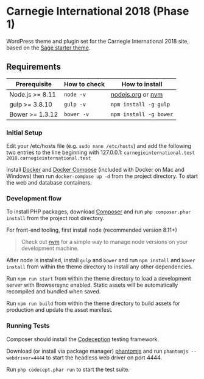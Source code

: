 # Carnegie International 2018 (Phase 1)

WordPress theme and plugin set for the Carnegie International 2018 site, based on the [Sage starter theme](http://roots.io/sage).

## Requirements

| Prerequisite    | How to check | How to install
| --------------- | ------------ | ------------- |
| Node.js >= 8.11 | `node -v`    | [nodejs.org](http://nodejs.org/) or [nvm](https://github.com/creationix/nvm) |
| gulp >= 3.8.10  | `gulp -v`    | `npm install -g gulp` |
| Bower >= 1.3.12 | `bower -v`   | `npm install -g bower` |

### Initial Setup

Edit your /etc/hosts file (e.g. `sudo nano /etc/hosts`) and add the following two entries to the line beginning with 127.0.0.1:
`carnegieinternational.test 2018.carnegieinternational.test`

Install [Docker](https://docs.docker.com/install/) and [Docker Compose](https://docs.docker.com/compose/install/) (included with Docker on Mac and Windows) then run `docker-compose up -d` from the project directory. To start the web and database containers.

### Development flow

To install PHP packages, download [Composer](https://getcomposer.org/download/) and run `php composer.phar install` from the project root directory.

For front-end tooling, first install node (recommended version 8.11+)

 > Check out [nvm](https://github.com/creationix/nvm) for a simple way to manage node versions on your development machine.

After node is installed, install `gulp` and `bower` and run `npm install` and `bower install` from within the theme directory to install any other dependencies.

Run `npm run start` from within the theme directory to load a development server with Browsersync enabled. Static assets will be automatically recompiled and bundled when saved.

Run `npm run build` from within the theme directory to build assets for production and update the asset manifest.

### Running Tests

Composer should install the [Codeception](http://codeception.com/) testing framework.

Download (or install via package manager) [phantomjs](http://phantomjs.org/download.html) and run `phantomjs --webdriver=4444` to start the headless web driver on port 4444.

Run `php codecept.phar run` to start the test suite.
